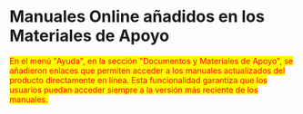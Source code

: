 # Manuales Online añadidos en los Materiales de Apoyo

<mark style="color:red;">En el menú "Ayuda", en la sección "Documentos y Materiales de Apoyo", se añadieron enlaces que permiten acceder a los manuales actualizados del producto directamente en línea. Esta funcionalidad garantiza que los usuarios puedan acceder siempre a la versión más reciente de los manuales.</mark>

